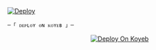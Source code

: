 <!DOCTYPE html>
<html>
<body>
  <a href="https://heroku.com/deploy?template=https://github.com/ugorwx/fsub">
    <img src="https://www.herokucdn.com/deploy/button.svg" alt="Deploy">
  </a>
</body>
</html>

    ─「 ᴅᴇᴩʟᴏʏ ᴏɴ ᴋᴏʏᴇʙ 」─
</h3>
<p align="center"><a href="https://app.koyeb.com/deploy?type=git&repository=github.com/bulanbintang69/aduhduh&branch=master&name=master">
  <img src="https://www.koyeb.com/static/images/deploy/button.svg" alt="Deploy On Koyeb">
</a></p>
<h3 align="center">
